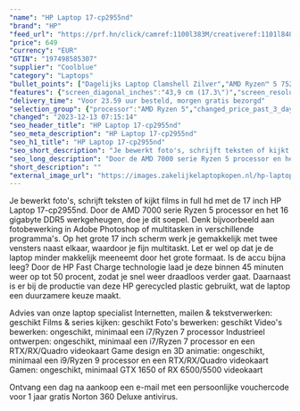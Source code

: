 ```yaml
---
"name": "HP Laptop 17-cp2955nd"
"brand": "HP"
"feed_url": "https://prf.hn/click/camref:1100l383M/creativeref:1101l84031/destination:https%3A%2F%2Fwww.coolblue.nl%2Fproduct%2F935338"
"price": 649
"currency": "EUR"
"GTIN": "197498585307"
"supplier": "Coolblue"
"category": "Laptops"
"bullet_points": ["Dagelijks Laptop Clamshell Zilver","AMD Ryzen™ 5 7520U 2,8 GHz","43,9 cm (17.3\") Full HD 1920 x 1080 Pixels IPS 16:9","16 GB LPDDR5-SDRAM 5500 MHz","512 GB SSD","AMD Radeon 610M","Wi-Fi 5 (802.11ac) Bluetooth 4.2","Lithium-Ion (Li-Ion) 41 Wh 7,25 uur 45 W","Windows 11 Home"]
"features": {"screen_diagonal_inches":"43,9 cm (17.3\")","screen_resolution":"1920 x 1080 Pixels","processor_family":"AMD Ryzen™ 5","memory_size":"16 GB","memory_type":"LPDDR5-SDRAM","total_storage_space":"512 GB","operating_system":"Windows 11 Home","battery_capacity":"41 Wh","width":"400,7 mm","depth":"257,8 mm","height":"19,9 mm","weight":"2,07 kg"}
"delivery_time": "Voor 23.59 uur besteld, morgen gratis bezorgd"
"selection_group": {"processor":"AMD Ryzen 5","changed_price_past_3_days":false}
"changed": "2023-12-13 07:15:14"
"seo_header_title": "HP Laptop 17-cp2955nd"
"seo_meta_description": "HP Laptop 17-cp2955nd"
"seo_h1_title": "HP Laptop 17-cp2955nd"
"seo_short_description": "Je bewerkt foto's, schrijft teksten of kijkt films in full hd met de 17 inch HP Laptop 17-cp2955nd."
"seo_long_description": "Door de AMD 7000 serie Ryzen 5 processor en het 16 gigabyte DDR5 werkgeheugen, doe je dit soepel. Denk bijvoorbeeld aan fotobewerking in Adobe Photoshop of multitasken in verschillende programma's. Op het grote 17 inch scherm werk je gemakkelijk met twee vensters naast elkaar, waardoor je fijn multitaskt. Let er wel op dat je de laptop minder makkelijk meeneemt door het grote formaat. Is de accu bijna leeg? Door de HP Fast Charge technologie laad je deze binnen 45 minuten weer op tot 50 procent, zodat je snel weer draadloos verder gaat. Daarnaast is er bij de productie van deze HP gerecycled plastic gebruikt, wat de laptop een duurzamere keuze maakt. \r\n\r\nAdvies van onze laptop specialist\r\nInternetten, mailen & tekstverwerken: geschikt\r\nFilms & series kijken: geschikt\r\nFoto's bewerken: geschikt\r\nVideo's bewerken: ongeschikt, minimaal een i7/Ryzen 7 processor\r\nIndustrieel ontwerpen: ongeschikt, minimaal een i7/Ryzen 7 processor en een RTX/RX/Quadro videokaart\r\nGame design en 3D animatie: ongeschikt, minimaal een i9/Ryzen 9 processor en een RTX/RX/Quadro videokaart\r\nGamen: ongeschikt, minimaal GTX 1650 of RX 6500/5500 videokaart\r\n \r\nOntvang een dag na aankoop een e-mail met een persoonlijke vouchercode voor 1 jaar gratis Norton 360 Deluxe antivirus."
"short_description": ""
"external_image_url": "https://images.zakelijkelaptopkopen.nl/hp-laptop-17-cp2955nd.webp"
---
```


Je bewerkt foto's, schrijft teksten of kijkt films in full hd met de 17 inch HP Laptop 17-cp2955nd. Door de AMD 7000 serie Ryzen 5 processor en het 16 gigabyte DDR5 werkgeheugen, doe je dit soepel. Denk bijvoorbeeld aan fotobewerking in Adobe Photoshop of multitasken in verschillende programma's. Op het grote 17 inch scherm werk je gemakkelijk met twee vensters naast elkaar, waardoor je fijn multitaskt. Let er wel op dat je de laptop minder makkelijk meeneemt door het grote formaat. Is de accu bijna leeg? Door de HP Fast Charge technologie laad je deze binnen 45 minuten weer op tot 50 procent, zodat je snel weer draadloos verder gaat. Daarnaast is er bij de productie van deze HP gerecycled plastic gebruikt, wat de laptop een duurzamere keuze maakt.

Advies van onze laptop specialist
Internetten, mailen & tekstverwerken: geschikt
Films & series kijken: geschikt
Foto's bewerken: geschikt
Video's bewerken: ongeschikt, minimaal een i7/Ryzen 7 processor
Industrieel ontwerpen: ongeschikt, minimaal een i7/Ryzen 7 processor en een RTX/RX/Quadro videokaart
Game design en 3D animatie: ongeschikt, minimaal een i9/Ryzen 9 processor en een RTX/RX/Quadro videokaart
Gamen: ongeschikt, minimaal GTX 1650 of RX 6500/5500 videokaart
 
Ontvang een dag na aankoop een e-mail met een persoonlijke vouchercode voor 1 jaar gratis Norton 360 Deluxe antivirus.